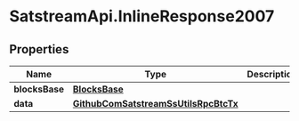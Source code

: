 # SatstreamApi.InlineResponse2007

## Properties
Name | Type | Description | Notes
------------ | ------------- | ------------- | -------------
**blocksBase** | [**BlocksBase**](BlocksBase.md) |  | [optional] 
**data** | [**GithubComSatstreamSsUtilsRpcBtcTx**](GithubComSatstreamSsUtilsRpcBtcTx.md) |  | [optional] 


